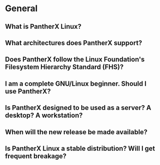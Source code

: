 # General

## What is PantherX Linux?

## What architectures does PantherX support?

## Does PantherX follow the Linux Foundation's Filesystem Hierarchy Standard (FHS)?

## I am a complete GNU/Linux beginner. Should I use PantherX?

## Is PantherX designed to be used as a server? A desktop? A workstation?

## When will the new release be made available?

## Is PantherX Linux a stable distribution? Will I get frequent breakage?

